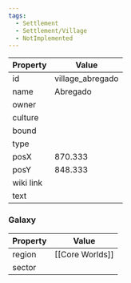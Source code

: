 ```yaml
---
tags:
  - Settlement
  - Settlement/Village
  - NotImplemented
---
```


| Property  | Value            |
| --------- | ---------------- |
| id        | village_abregado |
| name      | Abregado         |
| owner     |                  |
| culture   |                  |
| bound     |                  |
| type      |                  |
| posX      | 870.333          |
| posY      | 848.333          |
| wiki link |                  |
| text      |                  |

### Galaxy
| Property | Value           |
| -------- | --------------- |
| region   | [[Core Worlds]] |
| sector   |                 |
